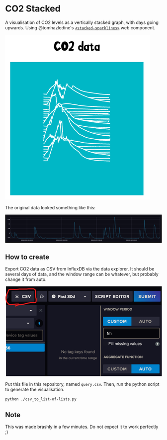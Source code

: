 # CO2 Stacked

A visualisation of CO2 levels as a vertically stacked graph, with days going upwards. Using @tomhazledine's [`<stacked-sparklines>`](https://github.com/tomhazledine/stacked-sparklines) web component.

![Screenshot of a webpage titled "CO2 data". Lots of lines are shown overlapping over one another, each with a spike near the start.](./images/stacked.png)

The original data looked something like this:

![Screenshot of graph. x-axis is time. y-axis is CO2 (ppm). graph has several vertical spikes.](images/data-original.png)

## How to create

Export CO2 data as CSV from InfluxDB via the data explorer. It should be several days of data, and the window range can be whatever, but probably change it from auto.

![Screenshot of InfluxDB data explorer, showing "Download CSV" button highlighted](images/export-csv.png)

Put this file in this repository, named `query.csv`. Then, run the python script to generate the visualisation.

```bash
python ./csv_to_list-of-lists.py
```

## Note

This was made brashly in a few minutes. Do not expect it to work perfectly ;)
